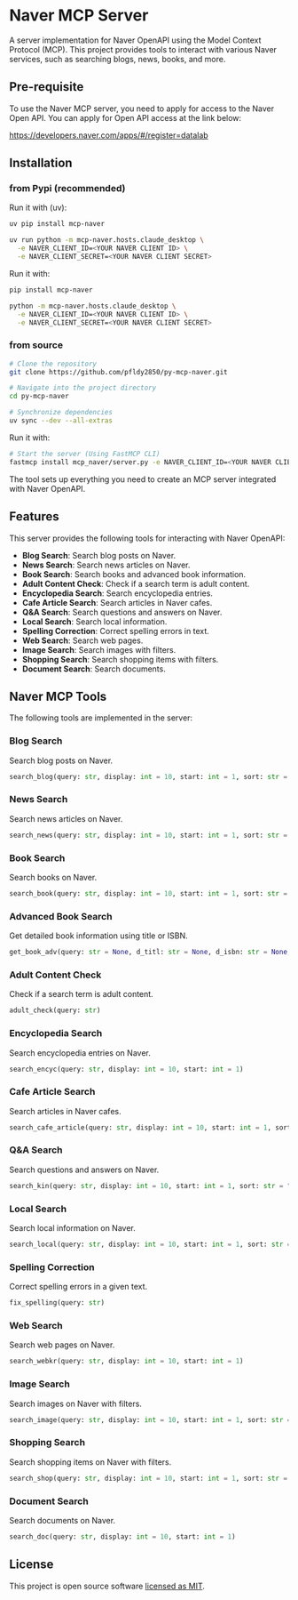 # Naver MCP Server

A server implementation for Naver OpenAPI using the Model Context Protocol (MCP). This project provides tools to interact with various Naver services, such as searching blogs, news, books, and more.


## Pre-requisite
To use the Naver MCP server, you need to apply for access to the Naver Open API. 
You can apply for Open API access at the link below:

https://developers.naver.com/apps/#/register=datalab


## Installation

### from Pypi (recommended)

Run it with (uv):
```sh
uv pip install mcp-naver

uv run python -m mcp-naver.hosts.claude_desktop \
  -e NAVER_CLIENT_ID=<YOUR NAVER CLIENT ID> \
  -e NAVER_CLIENT_SECRET=<YOUR NAVER CLIENT SECRET>
```

Run it with:
```sh
pip install mcp-naver

python -m mcp-naver.hosts.claude_desktop \
  -e NAVER_CLIENT_ID=<YOUR NAVER CLIENT ID> \
  -e NAVER_CLIENT_SECRET=<YOUR NAVER CLIENT SECRET>
```


### from source

```sh
# Clone the repository
git clone https://github.com/pfldy2850/py-mcp-naver.git

# Navigate into the project directory
cd py-mcp-naver

# Synchronize dependencies
uv sync --dev --all-extras
```

Run it with:
```sh
# Start the server (Using FastMCP CLI)
fastmcp install mcp_naver/server.py -e NAVER_CLIENT_ID=<YOUR NAVER CLIENT ID> -e NAVER_CLIENT_SECRET=<YOUR NAVER CLIENT SECRET>
```

The tool sets up everything you need to create an MCP server integrated with Naver OpenAPI.

## Features

This server provides the following tools for interacting with Naver OpenAPI:

- **Blog Search**: Search blog posts on Naver.
- **News Search**: Search news articles on Naver.
- **Book Search**: Search books and advanced book information.
- **Adult Content Check**: Check if a search term is adult content.
- **Encyclopedia Search**: Search encyclopedia entries.
- **Cafe Article Search**: Search articles in Naver cafes.
- **Q&A Search**: Search questions and answers on Naver.
- **Local Search**: Search local information.
- **Spelling Correction**: Correct spelling errors in text.
- **Web Search**: Search web pages.
- **Image Search**: Search images with filters.
- **Shopping Search**: Search shopping items with filters.
- **Document Search**: Search documents.



## Naver MCP Tools

The following tools are implemented in the server:

### Blog Search
Search blog posts on Naver.
```python
search_blog(query: str, display: int = 10, start: int = 1, sort: str = "sim")
```

### News Search
Search news articles on Naver.
```python
search_news(query: str, display: int = 10, start: int = 1, sort: str = "sim")
```

### Book Search
Search books on Naver.
```python
search_book(query: str, display: int = 10, start: int = 1, sort: str = "sim")
```

### Advanced Book Search
Get detailed book information using title or ISBN.
```python
get_book_adv(query: str = None, d_titl: str = None, d_isbn: str = None, ...)
```

### Adult Content Check
Check if a search term is adult content.
```python
adult_check(query: str)
```

### Encyclopedia Search
Search encyclopedia entries on Naver.
```python
search_encyc(query: str, display: int = 10, start: int = 1)
```

### Cafe Article Search
Search articles in Naver cafes.
```python
search_cafe_article(query: str, display: int = 10, start: int = 1, sort: str = "sim")
```

### Q&A Search
Search questions and answers on Naver.
```python
search_kin(query: str, display: int = 10, start: int = 1, sort: str = "sim")
```

### Local Search
Search local information on Naver.
```python
search_local(query: str, display: int = 10, start: int = 1, sort: str = "random")
```

### Spelling Correction
Correct spelling errors in a given text.
```python
fix_spelling(query: str)
```

### Web Search
Search web pages on Naver.
```python
search_webkr(query: str, display: int = 10, start: int = 1)
```

### Image Search
Search images on Naver with filters.
```python
search_image(query: str, display: int = 10, start: int = 1, sort: str = "sim", filter: str = "all")
```

### Shopping Search
Search shopping items on Naver with filters.
```python
search_shop(query: str, display: int = 10, start: int = 1, sort: str = "sim", filter: str = None, exclude: str = None)
```

### Document Search
Search documents on Naver.
```python
search_doc(query: str, display: int = 10, start: int = 1)
```

## License

This project is open source software [licensed as MIT](https://opensource.org/licenses/MIT).